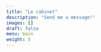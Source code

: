 ```yaml
---
title: "Le cabinet"
description: "Send me a message!"
images: []
draft: false
menu: main
weight: 5
---
```

